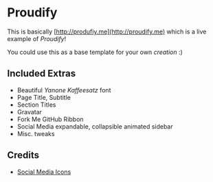 Proudify
========
This is basically [http://produfiy.me](http://proudify.me) which is a live example of *Proudify*!

You could use this as a base template for your own *creation* :)

Included Extras
---------------
* Beautiful *Yanone Kaffeesatz* font
* Page Title, Subtitle
* Section Titles
* Gravatar
* Fork Me GitHub Ribbon
* Social Media expandable, collapsible animated sidebar
* Misc. tweaks

Credits
-------
* [Social Media Icons](http://icons.mysitemyway.com)
